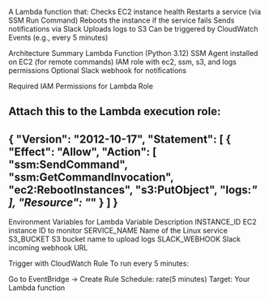 A Lambda function that:
Checks EC2 instance health
Restarts a service (via SSM Run Command)
Reboots the instance if the service fails
Sends notifications via Slack
Uploads logs to S3
Can be triggered by CloudWatch Events (e.g., every 5 minutes)

Architecture Summary
 Lambda Function (Python 3.12)
 SSM Agent installed on EC2 (for remote commands)
 IAM role with ec2, ssm, s3, and logs permissions
 Optional Slack webhook for notifications

 Required IAM Permissions for Lambda Role

Attach this to the Lambda execution role:
-------------------------------------------
{
  "Version": "2012-10-17",
  "Statement": [
    {
      "Effect": "Allow",
      "Action": [
        "ssm:SendCommand",
        "ssm:GetCommandInvocation",
        "ec2:RebootInstances",
        "s3:PutObject",
        "logs:*"
      ],
      "Resource": "*"
    }
  ]
}
------------------------------------------
Environment Variables for Lambda
Variable	Description
INSTANCE_ID	EC2 instance ID to monitor
SERVICE_NAME	Name of the Linux service 
S3_BUCKET	S3 bucket name to upload logs
SLACK_WEBHOOK	Slack incoming webhook URL

Trigger with CloudWatch Rule
To run every 5 minutes:

Go to EventBridge → Create Rule
Schedule: rate(5 minutes)
Target: Your Lambda function